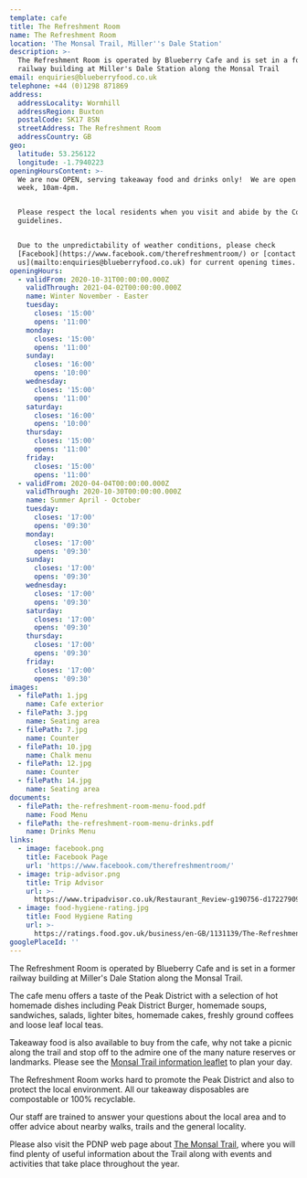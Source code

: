 ```yaml
---
template: cafe
title: The Refreshment Room
name: The Refreshment Room
location: 'The Monsal Trail, Miller''s Dale Station'
description: >-
  The Refreshment Room is operated by Blueberry Cafe and is set in a former
  railway building at Miller's Dale Station along the Monsal Trail
email: enquiries@blueberryfood.co.uk
telephone: +44 (0)1298 871869
address:
  addressLocality: Wormhill
  addressRegion: Buxton
  postalCode: SK17 8SN
  streetAddress: The Refreshment Room
  addressCountry: GB
geo:
  latitude: 53.256122
  longitude: -1.7940223
openingHoursContent: >-
  We are now OPEN, serving takeaway food and drinks only!  We are open 7 days a
  week, 10am-4pm.


  Please respect the local residents when you visit and abide by the Covid-19
  guidelines.


  Due to the unpredictability of weather conditions, please check
  [Facebook](https://www.facebook.com/therefreshmentroom/) or [contact
  us](mailto:enquiries@blueberryfood.co.uk) for current opening times.
openingHours:
  - validFrom: 2020-10-31T00:00:00.000Z
    validThrough: 2021-04-02T00:00:00.000Z
    name: Winter November - Easter
    tuesday:
      closes: '15:00'
      opens: '11:00'
    monday:
      closes: '15:00'
      opens: '11:00'
    sunday:
      closes: '16:00'
      opens: '10:00'
    wednesday:
      closes: '15:00'
      opens: '11:00'
    saturday:
      closes: '16:00'
      opens: '10:00'
    thursday:
      closes: '15:00'
      opens: '11:00'
    friday:
      closes: '15:00'
      opens: '11:00'
  - validFrom: 2020-04-04T00:00:00.000Z
    validThrough: 2020-10-30T00:00:00.000Z
    name: Summer April - October
    tuesday:
      closes: '17:00'
      opens: '09:30'
    monday:
      closes: '17:00'
      opens: '09:30'
    sunday:
      closes: '17:00'
      opens: '09:30'
    wednesday:
      closes: '17:00'
      opens: '09:30'
    saturday:
      closes: '17:00'
      opens: '09:30'
    thursday:
      closes: '17:00'
      opens: '09:30'
    friday:
      closes: '17:00'
      opens: '09:30'
images:
  - filePath: 1.jpg
    name: Cafe exterior
  - filePath: 3.jpg
    name: Seating area
  - filePath: 7.jpg
    name: Counter
  - filePath: 10.jpg
    name: Chalk menu
  - filePath: 12.jpg
    name: Counter
  - filePath: 14.jpg
    name: Seating area
documents:
  - filePath: the-refreshment-room-menu-food.pdf
    name: Food Menu
  - filePath: the-refreshment-room-menu-drinks.pdf
    name: Drinks Menu
links:
  - image: facebook.png
    title: Facebook Page
    url: 'https://www.facebook.com/therefreshmentroom/'
  - image: trip-advisor.png
    title: Trip Advisor
    url: >-
      https://www.tripadvisor.co.uk/Restaurant_Review-g190756-d17227909-Reviews-The_Refreshment_Room-Buxton_Derbyshire_England.html
  - image: food-hygiene-rating.jpg
    title: Food Hygiene Rating
    url: >-
      https://ratings.food.gov.uk/business/en-GB/1131139/The-Refreshment-Room-MILLERS-DALE
googlePlaceId: ''
---
```


The Refreshment Room is operated by Blueberry Cafe and is set in a former railway building at Miller's Dale Station along the Monsal Trail.

The cafe menu offers a taste of the Peak District with a selection of hot homemade dishes including Peak District Burger, homemade soups, sandwiches, salads, lighter bites, homemade cakes, freshly ground coffees and loose leaf local teas.

Takeaway food is also available to buy from the cafe, why not take a picnic along the trail and stop off to the admire one of the many nature reserves or landmarks. Please see the [Monsal Trail information leaflet](https://www.peakdistrict.gov.uk/__data/assets/pdf_file/0011/125579/monsal-trail-leaflet.pdf) to plan your day.

The Refreshment Room works hard to promote the Peak District and also to protect the local environment. All our takeaway disposables are compostable or 100% recyclable.

Our staff are trained to answer your questions about the local area and to offer advice about nearby walks, trails and the general locality.

Please also visit the PDNP web page about [The Monsal Trail](https://www.peakdistrict.gov.uk/__data/assets/pdf_file/0011/125579/monsal-trail-leaflet.pdf), where you will find plenty of useful information about the Trail along with events and activities that take place throughout the year.
